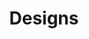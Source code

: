 ---
permalink: /designs
title: Designs
layout: collection
collection: designs
entries_layout: grid
classes: wide
---